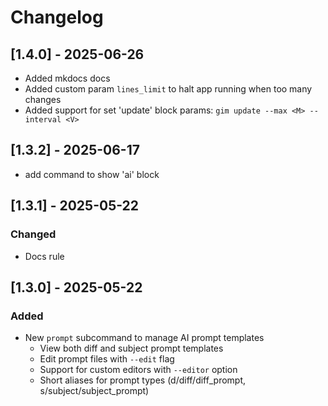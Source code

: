 # Changelog

## [1.4.0] - 2025-06-26

- Added mkdocs docs
- Added custom param `lines_limit` to halt app running when too many changes
- Added support for set 'update' block params: `gim update --max <M> --interval <V>`

## [1.3.2] - 2025-06-17

- add command to show 'ai' block

## [1.3.1] - 2025-05-22

### Changed
- Docs rule

## [1.3.0] - 2025-05-22

### Added
- New `prompt` subcommand to manage AI prompt templates
  - View both diff and subject prompt templates
  - Edit prompt files with `--edit` flag
  - Support for custom editors with `--editor` option
  - Short aliases for prompt types (d/diff/diff_prompt, s/subject/subject_prompt)